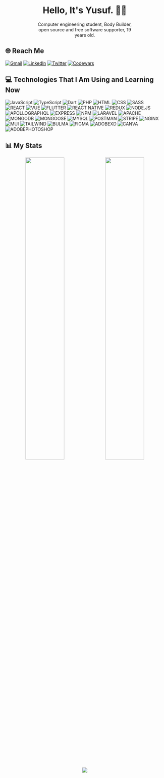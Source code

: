 <h1 align="center">Hello, It's Yusuf. 👋🏻</h1>
<p style="margin-left: 20%; margin-right: 20%" align="center">Computer engineering student, Body Builder, open source and free software supporter, 19 years old.
</p>

## 🌐 Reach Me

 
[![Gmail](https://img.shields.io/badge/gmail-D14836?style=for-the-badge&logo=gmail&logoColor=white)](mailto:yusufkaraasln@gmail.com)
[![LinkedIn](https://img.shields.io/badge/LinkedIn-%230077B5.svg?logo=linkedin&logoColor=white&style=for-the-badge)](https://linkedin.com/in/yusufkaraasln)
[![Twitter](https://img.shields.io/badge/Twitter-%231DA1F2.svg?logo=Twitter&logoColor=white&style=for-the-badge)](https://twitter.com/yusufkaraasln)
[![Codewars](https://img.shields.io/badge/-Codewars-B1361E?style=for-the-badge&logo=Codewars&logoColor=000)](https://www.codewars.com/users/yusufkaraasln)

 



## 💻 Technologies That I Am Using and Learning Now

![JavaScript](https://img.shields.io/badge/javascript-242526.svg?style=for-the-badge&logo=javascript&logoColor=yellow)
![TypeScript](https://img.shields.io/badge/typescript-242526.svg?style=for-the-badge&logo=typescript&logoColor=1FA3C1)
![Dart](https://img.shields.io/badge/dart-242526.svg?style=for-the-badge&logo=dart&logoColor=0175C2)
![PHP](https://img.shields.io/badge/php-242526.svg?style=for-the-badge&logo=php&logoColor=#777BB4)
![HTML](https://img.shields.io/badge/html5-242526.svg?style=for-the-badge&logo=html5&logoColor=#E34F26)
![CSS](https://img.shields.io/badge/css3-242526.svg?style=for-the-badge&logo=css3&logoColor=1572B6)
![SASS](https://img.shields.io/badge/SASS-242526.svg?style=for-the-badge&logo=SASS&logoColor=#CC6699)
![REACT](https://img.shields.io/badge/REACT-242526.svg?style=for-the-badge&logo=REACT&logoColor=#61DAFB)
![VUE](https://img.shields.io/badge/VUE-242526.svg?style=for-the-badge&logo=VUE.JS&logoColor=4FC08D)
![FLUTTER](https://img.shields.io/badge/FLUTTER-242526.svg?style=for-the-badge&logo=FLUTTER&logoColor=02569B)
![REACT NATIVE](https://img.shields.io/badge/REACT_NATIVE-242526.svg?style=for-the-badge&logo=REACT&logoColor=#61DAFB)
![REDUX](https://img.shields.io/badge/REDUX-242526.svg?style=for-the-badge&logo=REDUX&logoColor=764ABC)
![NODE.JS](https://img.shields.io/badge/NODE.JS-242526.svg?style=for-the-badge&logo=NODE.JS&logoColor=339933)
![APOLLOGRAPHQL](https://img.shields.io/badge/APOLLO-242526.svg?style=for-the-badge&logo=APOLLOGRAPHQL&logoColor=339933)
![EXPRESS](https://img.shields.io/badge/EXPRESS-242526.svg?style=for-the-badge&logo=EXPRESS&logoColor=FFF)
![NPM](https://img.shields.io/badge/NPM-242526.svg?style=for-the-badge&logo=NPM&logoColor=FFF)
![LARAVEL](https://img.shields.io/badge/LARAVEL-242526.svg?style=for-the-badge&logo=LARAVEL&logoColor=#FF2D20)
![APACHE](https://img.shields.io/badge/APACHE-242526.svg?style=for-the-badge&logo=APACHE&logoColor=D22128)
![MONGODB](https://img.shields.io/badge/MONGODB-242526.svg?style=for-the-badge&logo=MONGODB&logoColor=#47A248)
![MONGOOSE](https://img.shields.io/badge/MONGOOSE-242526.svg?style=for-the-badge&logo=MONGODB&logoColor=#47A248)
![MYSQL](https://img.shields.io/badge/MYSQL-242526.svg?style=for-the-badge&logo=MYSQL&logoColor=#4479A1)
![POSTMAN](https://img.shields.io/badge/POSTMAN-242526.svg?style=for-the-badge&logo=POSTMAN&logoColor=#FF6C37)
![STRIPE](https://img.shields.io/badge/STRIPE-242526.svg?style=for-the-badge&logo=STRIPE&logoColor=008CDD)
![NGINX](https://img.shields.io/badge/NGINX-242526.svg?style=for-the-badge&logo=NGINX&logoColor=009639)
![MUI](https://img.shields.io/badge/MATERIAL_UI-242526.svg?style=for-the-badge&logo=MUI&logoColor=007FFF)
![TAILWIND](https://img.shields.io/badge/TAILWIND-242526.svg?style=for-the-badge&logo=TAILWIND&logoColor=06B6D4)
![BULMA](https://img.shields.io/badge/BULMA-242526.svg?style=for-the-badge&logo=BULMA&logoColor=#00D1B2)
![FIGMA](https://img.shields.io/badge/FIGMA-242526.svg?style=for-the-badge&logo=FIGMA&logoColor=#F24E1E)
![ADOBEXD](https://img.shields.io/badge/ADOBE_XD-242526.svg?style=for-the-badge&logo=ADOBEXD&logoColor=#FF61F6)
![CANVA](https://img.shields.io/badge/CANVA-242526.svg?style=for-the-badge&logo=CANVA&logoColor=#00C4CC)
![ADOBEPHOTOSHOP](https://img.shields.io/badge/ADOBE_PHOTOSHOP-242526.svg?style=for-the-badge&logo=ADOBEPHOTOSHOP&logoColor=#31A8FF)









## 📊 My Stats

<p align="center">
<img width="49.5%" src="https://github-readme-stats.vercel.app/api?username=yusufkaraasln&theme=default&hide_border=false&include_all_commits=true&count_private=true">

<img width="49.5%" src="https://github-readme-streak-stats.herokuapp.com/?user=yusufkaraasln&theme=default&hide_border=false">

<img align="center" src="https://github-readme-stats.vercel.app/api/top-langs/?username=yusufkaraasln&theme=default&hide_border=false&include_all_commits=true&count_private=true&layout=compact">

</p>

